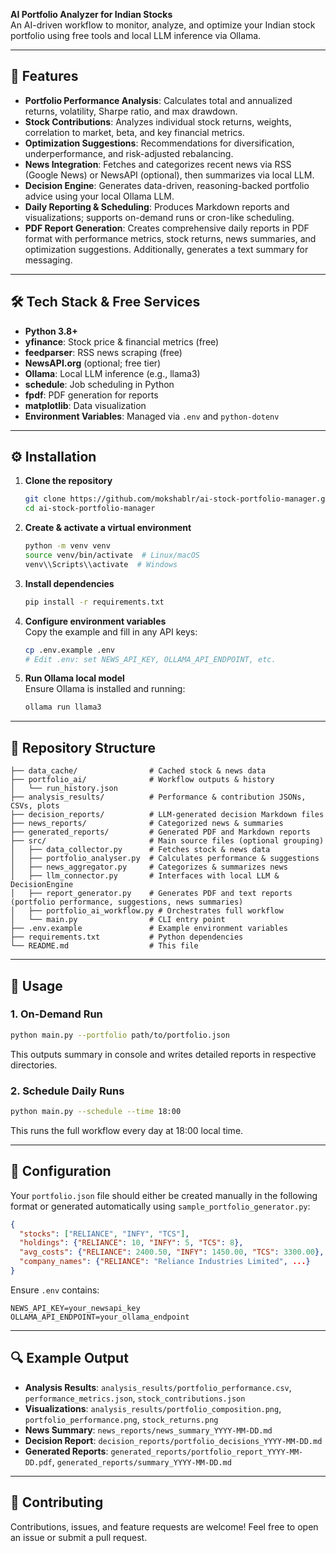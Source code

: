 **AI Portfolio Analyzer for Indian Stocks**  
An AI-driven workflow to monitor, analyze, and optimize your Indian stock portfolio using free tools and local LLM inference via Ollama.

---

## 🚀 Features

- **Portfolio Performance Analysis**: Calculates total and annualized returns, volatility, Sharpe ratio, and max drawdown.
- **Stock Contributions**: Analyzes individual stock returns, weights, correlation to market, beta, and key financial metrics.
- **Optimization Suggestions**: Recommendations for diversification, underperformance, and risk-adjusted rebalancing.
- **News Integration**: Fetches and categorizes recent news via RSS (Google News) or NewsAPI (optional), then summarizes via local LLM.
- **Decision Engine**: Generates data-driven, reasoning-backed portfolio advice using your local Ollama LLM.
- **Daily Reporting & Scheduling**: Produces Markdown reports and visualizations; supports on-demand runs or cron-like scheduling.
- **PDF Report Generation**: Creates comprehensive daily reports in PDF format with performance metrics, stock returns, news summaries, and optimization suggestions. Additionally, generates a text summary for messaging.

---

## 🛠 Tech Stack & Free Services

- **Python 3.8+**
- **yfinance**: Stock price & financial metrics (free)  
- **feedparser**: RSS news scraping (free)  
- **NewsAPI.org** (optional; free tier)  
- **Ollama**: Local LLM inference (e.g., llama3)  
- **schedule**: Job scheduling in Python  
- **fpdf**: PDF generation for reports  
- **matplotlib**: Data visualization  
- **Environment Variables**: Managed via `.env` and `python-dotenv`

---

## ⚙️ Installation

1. **Clone the repository**
    ```bash
    git clone https://github.com/mokshablr/ai-stock-portfolio-manager.git
    cd ai-stock-portfolio-manager
    ```

2. **Create & activate a virtual environment**
    ```bash
    python -m venv venv
    source venv/bin/activate  # Linux/macOS
    venv\\Scripts\\activate  # Windows
    ```

3. **Install dependencies**
    ```bash
    pip install -r requirements.txt
    ```

4. **Configure environment variables**  
   Copy the example and fill in any API keys:
    ```bash
    cp .env.example .env
    # Edit .env: set NEWS_API_KEY, OLLAMA_API_ENDPOINT, etc.
    ```

5. **Run Ollama local model**  
   Ensure Ollama is installed and running:
    ```bash
    ollama run llama3
    ```

---

## 📁 Repository Structure

```
├── data_cache/                # Cached stock & news data
├── portfolio_ai/              # Workflow outputs & history
│   └── run_history.json
├── analysis_results/          # Performance & contribution JSONs, CSVs, plots
├── decision_reports/          # LLM-generated decision Markdown files
├── news_reports/              # Categorized news & summaries
├── generated_reports/         # Generated PDF and Markdown reports
├── src/                       # Main source files (optional grouping)
│   ├── data_collector.py      # Fetches stock & news data
│   ├── portfolio_analyser.py  # Calculates performance & suggestions
│   ├── news_aggregator.py     # Categorizes & summarizes news
│   ├── llm_connector.py       # Interfaces with local LLM & DecisionEngine
│   ├── report_generator.py    # Generates PDF and text reports (portfolio performance, suggestions, news summaries)
│   ├── portfolio_ai_workflow.py # Orchestrates full workflow
│   └── main.py                # CLI entry point
├── .env.example               # Example environment variables
├── requirements.txt           # Python dependencies
└── README.md                  # This file
```

---

## 🚀 Usage

### 1. On-Demand Run

```bash
python main.py --portfolio path/to/portfolio.json
```

This outputs summary in console and writes detailed reports in respective directories.

### 2. Schedule Daily Runs

```bash
python main.py --schedule --time 18:00
```

This runs the full workflow every day at 18:00 local time.

---

## 📄 Configuration

Your `portfolio.json` file should either be created manually in the following format or generated automatically using `sample_portfolio_generator.py`:
```json
{
  "stocks": ["RELIANCE", "INFY", "TCS"],
  "holdings": {"RELIANCE": 10, "INFY": 5, "TCS": 8},
  "avg_costs": {"RELIANCE": 2400.50, "INFY": 1450.00, "TCS": 3300.00},
  "company_names": {"RELIANCE": "Reliance Industries Limited", ...}
}
```

Ensure `.env` contains:
```
NEWS_API_KEY=your_newsapi_key
OLLAMA_API_ENDPOINT=your_ollama_endpoint
```

---

## 🔍 Example Output

- **Analysis Results**: `analysis_results/portfolio_performance.csv`, `performance_metrics.json`, `stock_contributions.json`  
- **Visualizations**: `analysis_results/portfolio_composition.png`, `portfolio_performance.png`, `stock_returns.png`  
- **News Summary**: `news_reports/news_summary_YYYY-MM-DD.md`  
- **Decision Report**: `decision_reports/portfolio_decisions_YYYY-MM-DD.md`  
- **Generated Reports**: `generated_reports/portfolio_report_YYYY-MM-DD.pdf`, `generated_reports/summary_YYYY-MM-DD.md`

---

## 🤝 Contributing

Contributions, issues, and feature requests are welcome! Feel free to open an issue or submit a pull request.